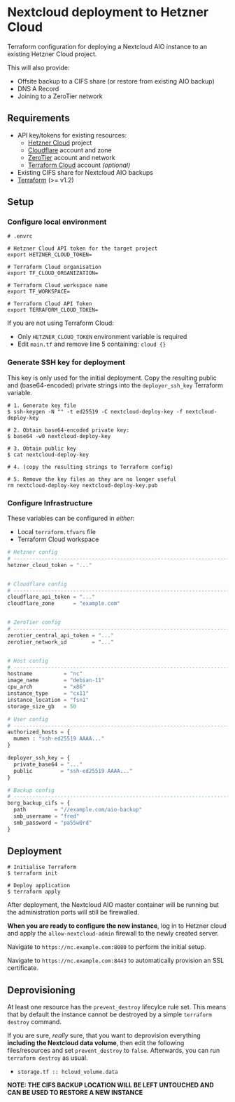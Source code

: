 # Nextcloud deployment to Hetzner Cloud

Terraform configuration for deploying a Nextcloud AIO instance to an existing Hetzner Cloud project.

This will also provide:
- Offsite backup to a CIFS share (or restore from existing AIO backup)
- DNS A Record
- Joining to a ZeroTier network

## Requirements

- API key/tokens for existing resources:
    - [Hetzner Cloud](https://www.hetzner.com/cloud) project
    - [Cloudflare](https://www.cloudflare.com/) account and zone
    - [ZeroTier](https://www.zerotier.com) account and network
  - [Terraform Cloud](https://app.terraform.io/) account _(optional)_
- Existing CIFS share for Nextcloud AIO backups
- [Terraform](https://developer.hashicorp.com/terraform/downloads) (>= v1.2)

## Setup

### Configure local environment


```shell
# .envrc

# Hetzner Cloud API token for the target project
export HETZNER_CLOUD_TOKEN=

# Terraform Cloud organisation
export TF_CLOUD_ORGANIZATION=

# Terraform Cloud workspace name
export TF_WORKSPACE=

# Terraform Cloud API Token
export TERRAFORM_CLOUD_TOKEN=
```

If you are not using Terraform Cloud:
- Only `HETZNER_CLOUD_TOKEN` environment variable is required
- Edit `main.tf` and remove line 5 containing: `cloud {}`

### Generate SSH key for deployment

This key is only used for the initial deployment.
Copy the resulting public and (base64-encoded) private strings into the `deployer_ssh_key` Terraform variable.

```shell
# 1. Generate key file
$ ssh-keygen -N "" -t ed25519 -C nextcloud-deploy-key -f nextcloud-deploy-key

# 2. Obtain base64-encoded private key:
$ base64 -w0 nextcloud-deploy-key

# 3. Obtain public key
$ cat nextcloud-deploy-key

# 4. (copy the resulting strings to Terraform config)

# 5. Remove the key files as they are no longer useful
rm nextcloud-deploy-key nextcloud-deploy-key.pub
```

### Configure Infrastructure

These variables can be configured in _either_:
- Local `terraform.tfvars` file
- Terraform Cloud workspace

```terraform
# Hetzner config
# ----------------------------------------------------------------------------
hetzner_cloud_token = "..."


# Cloudflare config
# ----------------------------------------------------------------------------
cloudflare_api_token = "..."
cloudflare_zone      = "example.com"


# ZeroTier config
# ----------------------------------------------------------------------------
zerotier_central_api_token = "..."
zerotier_network_id        = "..."


# Host config
# ----------------------------------------------------------------------------
hostname          = "nc"
image_name        = "debian-11"
cpu_arch          = "x86"
instance_type     = "cx11"
instance_location = "fsn1"
storage_size_gb   = 50

# User config
# ----------------------------------------------------------------------------
authorized_hosts = {
  mumen : "ssh-ed25519 AAAA..."
}

deployer_ssh_key = {
  private_base64 = "..."
  public         = "ssh-ed25519 AAAA..."
}

# Backup config
# ----------------------------------------------------------------------------
borg_backup_cifs = {
  path         = "//example.com/aio-backup"
  smb_username = "fred"
  smb_password = "pa55w0rd"
}
```


## Deployment


```shell
# Initialise Terraform
$ terraform init

# Deploy application
$ terraform apply
```

After deployment, the Nextcloud AIO master container will be running but the administration ports will still be firewalled.

**When you are ready to configure the new instance**, log in to Hetzner cloud and apply the `allow-nextcloud-admin` firewall to the newly created server.

Navigate to `https://nc.example.com:8080` to perform the initial setup.

Navigate to `https://nc.example.com:8443` to automatically provision an SSL certificate.


## Deprovisioning

At least one resource has the `prevent_destroy` lifecylce rule set.
This means that by default the instance cannot be destroyed by a simple `terraform destroy` command.

If you are sure, _really_ sure, that you want to deprovision everything **including the Nextcloud data volume**,
then edit the following files/resources and set `prevent_destroy` to `false`. Afterwards, you can run `terraform destroy` as usual.
- `storage.tf :: hcloud_volume.data`


**NOTE: THE CIFS BACKUP LOCATION WILL BE LEFT UNTOUCHED AND CAN BE USED TO RESTORE A NEW INSTANCE**
